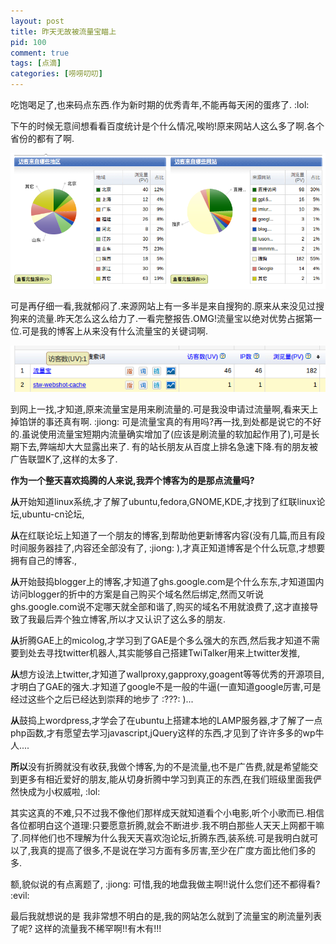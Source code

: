 ```yaml
--- 
layout: post
title: 昨天无故被流量宝瞄上
pid: 100
comment: true
tags: [点滴]
categories: [唠唠叨叨]
---
```

吃饱喝足了,也来码点东西.作为新时期的优秀青年,不能再每天闲的蛋疼了. :lol: 

下午的时候无意间想看看百度统计是个什么情况,唉哟!原来网站人这么多了啊.各个省份的都有了啊.

![](/uploads/2011/04/21_01.png)

可是再仔细一看,我就郁闷了.来源网站上有一多半是来自搜狗的.原来从来没见过搜狗来的流量.昨天怎么这么给力了.一看完整报告.OMG!流量宝以绝对优势占据第一位.可是我的博客上从来没有什么流量宝的关键词啊.

![](/uploads/2011/04/21_02.png)

到网上一找,才知道,原来流量宝是用来刷流量的.可是我没申请过流量啊,看来天上掉馅饼的事还真有啊. :jiong: 
可是流量宝真的有用吗?再一找,到处都是说它的不好的.虽说使用流量宝短期内流量确实增加了(应该是刷流量的软加起作用了),可是长期下去,弊端却大大显露出来了.
有的站长朋友从百度上排名急速下降.有的朋友被广告联盟K了,这样的太多了.

**作为一个整天喜欢捣腾的人来说,我弄个博客为的是那点流量吗?**

**从**开始知道linux系统,才了解了ubuntu,fedora,GNOME,KDE,才找到了红联linux论坛,ubuntu-cn论坛,

**从**在红联论坛上知道了一个朋友的博客,到帮助他更新博客内容(没有几篇,而且有段时间服务器挂了,内容还全部没有了, :jiong: ),才真正知道博客是个什么玩意,才想要拥有自己的博客.,

**从**开始鼓捣blogger上的博客,才知道了ghs.google.com是个什么东东,才知道国内访问blogger的折中的方案是自己购买个域名然后绑定,然而又听说ghs.google.com说不定哪天就全部和谐了,购买的域名不用就浪费了,这才直接导致了我最后弄个独立博客,所以才又认识了这么多的朋友.

**从**折腾GAE上的micolog,才学习到了GAE是个多么强大的东西,然后我才知道不需要到处去寻找twitter机器人,其实能够自己搭建TwiTalker用来上twitter发推,

**从**想方设法上twitter,才知道了wallproxy,gapproxy,goagent等等优秀的开源项目,才明白了GAE的强大.才知道了google不是一般的牛逼(一直知道google厉害,可是经过这些个之后已经达到崇拜的地步了 :???: )...

**从**鼓捣上wordpress,才学会了在ubuntu上搭建本地的LAMP服务器,才了解了一点php函数,才有愿望去学习javascript,jQuery这样的东西,才见到了许许多多的wp牛人....

**所以**没有折腾就没有收获,我做个博客,为的不是流量,也不是广告费,就是希望能交到更多有相近爱好的朋友,能从切身折腾中学习到真正的东西,在我们班级里面我俨然快成为小权威啦, :lol: 

其实这真的不难,只不过我不像他们那样成天就知道看个小电影,听个小歌而已.相信各位都明白这个道理:只要愿意折腾,就会不断进步.我不明白那些人天天上网都干嘛了.同样他们也不理解为什么我天天喜欢泡论坛,折腾东西,装系统.可是我明白就可以了,我真的提高了很多,不是说在学习方面有多厉害,至少在广度方面比他们多的多.

额,貌似说的有点离题了, :jiong: 可惜,我的地盘我做主啊!!说什么您们还不都得看? :evil: 

最后我就想说的是 我非常想不明白的是,我的网站怎么就到了流量宝的刷流量列表了呢? 这样的流量我不稀罕啊!!有木有!!!
